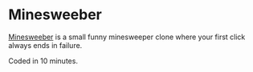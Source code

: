 # Minesweeber

[Minesweeber](https://minesweeber.vercel.app/) is a small funny minesweeper clone where your first click always ends in failure.

Coded in 10 minutes.
